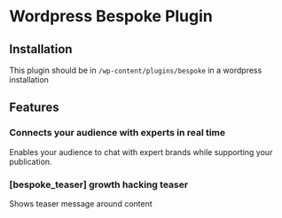 # Wordpress Bespoke Plugin

## Installation
This plugin should be in `/wp-content/plugins/bespoke` in a wordpress installation

## Features

### Connects your audience with experts in real time
Enables your audience to chat with expert brands while supporting your publication.

### [bespoke_teaser] growth hacking teaser
Shows teaser message around content

